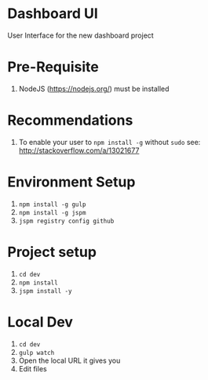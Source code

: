 # Dashboard UI

User Interface for the new dashboard project

# Pre-Requisite

1. NodeJS (https://nodejs.org/) must be installed

# Recommendations

1. To enable your user to `npm install -g` without `sudo` see: http://stackoverflow.com/a/13021677

# Environment Setup

1. `npm install -g gulp`
2. `npm install -g jspm`
3. `jspm registry config github`

# Project setup

1. `cd dev`
2. `npm install`
3. `jspm install -y`

# Local Dev
1. `cd dev`
2. `gulp watch`
3. Open the local URL it gives you
4. Edit files
